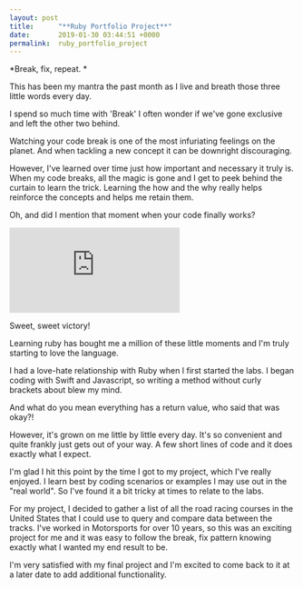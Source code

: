 ```yaml
---
layout: post
title:      "**Ruby Portfolio Project**"
date:       2019-01-30 03:44:51 +0000
permalink:  ruby_portfolio_project
---
```



*Break, fix, repeat. *

This has been my mantra the past month as I live and breath those three little words every day. 

I spend so much time with 'Break' I often wonder if we've gone exclusive and left the other two behind. 

Watching your code break is one of the most infuriating feelings on the planet. And when tackling a new concept it can be downright discouraging. 

However, I've learned over time just how important and necessary it truly is. When my code breaks, all the magic is gone and I get to peek behind the curtain to learn the trick. Learning the how and the why really helps reinforce the concepts and helps me retain them.

Oh, and did I mention that moment when your code finally works? 
<iframe src="https://giphy.com/embed/MVDPX3gaKFPuo" frameBorder="0" allowFullScreen></iframe>

Sweet, sweet victory!

Learning ruby has bought me a million of these little moments and I'm truly starting to love the language. 

I had a love-hate relationship with Ruby when I first started the labs. I began coding with Swift and Javascript, so writing a method without curly brackets about blew my mind.

And what do you mean everything has a return value, who said that was okay?!  

However,  it's grown on me little by little every day. It's so convenient and quite frankly just gets out of your way. A few short lines of code and it does exactly what I expect. 

I'm glad I hit this point by the time I got to my project, which I've really enjoyed. I learn best by coding scenarios or examples I may use out in the "real world". So I've found it a bit tricky at times to relate to the labs. 

For my project, I decided to gather a list of all the road racing courses in the United States that I could use to query and compare data between the tracks. I've worked in Motorsports for over 10 years, so this was an exciting project for me and it was easy to follow the break, fix pattern knowing exactly what I wanted my end result to be. 

I'm very satisfied with my final project and I'm excited to come back to it at a later date to add additional functionality. 
